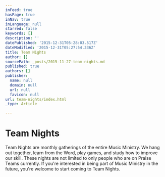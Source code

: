 ```yaml
---
inFeed: true
hasPage: true
inNav: true
inLanguage: null
starred: false
keywords: []
description: ''
datePublished: '2015-12-31T05:28:03.517Z'
dateModified: '2015-12-31T05:27:54.336Z'
title: Team Nights
author: []
sourcePath: _posts/2015-11-27-team-nights.md
published: true
authors: []
publisher:
  name: null
  domain: null
  url: null
  favicon: null
url: team-nights/index.html
_type: Article

---
```

# 

# Team Nights

Team Nights are monthly gatherings of the entire Music Ministry.  We hang out together, learn from the Word, play games, and study how to improve our skill.  These nights are not limited to only people who are on Praise Teams currently. If you're interested in being part of Music Ministry in the future, you're welcome to start coming to Team Nights.